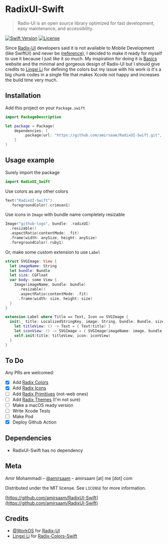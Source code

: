 # RadixUI-Swift
> Radix-UI is an open source library optimized for fast development, easy maintenance, and accessibility.

[![Swift Version][swift-image]][swift-url]
[![License][license-image]][license-url]

Since [Radix-UI](https://www.radix-ui.com) developers said it is not available to Mobile Development (like SwiftUI) and never be ([reference](https://github.com/radix-ui/themes/issues/522)), I decided to make it ready for myself to use it because I just like it so much.
My inspiration for doing it is [Basics](https://swiftuibasics.com) website and the minimal and gorgeous design of Radix-UI but I should give credits to [Lingxi Li](https://github.com/lilingxi01/radix-colors-swift) for defining the colors but my issue with his work is it's a big chunk codes in a single file that makes Xcode not happy and increases the build time very much.

## Installation

Add this project on your `Package.swift`

```swift
import PackageDescription

let package = Package(
    dependencies: [
        .package(url: "https://github.com/amirsaam/RadixUI-Swift.git", from: "0.8.00"),
    ]
)
```

## Usage example


Surely import the package
```swift
import RadixUI_Swift
```

Use colors as any other colors
```swift
Text("RadixUI-Swift")
  .foregroundColor(.crimson1)
```

Use icons in `Image` with bundle name completely resizable
```swift
Image("github-logo", bundle: .radixUI)
  .resizable()
  .aspectRatio(contentMode: .fit)
  .frame(width: anySize, height: anySize)
  .foregroundColor(.ruby1)
```
Or, make some custom extension to use `Label`
```swift
struct SVGImage: View {
  let imageName: String
  let bundle: Bundle
  let size: CGFloat
  var body: some View {
    Image(imageName, bundle: bundle)
      .resizable()
      .aspectRatio(contentMode: .fit)
      .frame(width: size, height: size)
  }
}

extension Label where Title == Text, Icon == SVGImage {
  init(_ title: LocalizedStringKey, image: String, bundle: Bundle, size: CGFloat) {
    let titleView: () -> Text = { Text(title) }
    let iconView: () -> SVGImage = { SVGImage(imageName: image, bundle: bundle, size: size) }
    self.init(title: titleView, icon: iconView)
  }
}
```

## To Do

Any PRs are welcomed:
- [x] Add [Radix Colors](https://github.com/radix-ui/colors)
- [x] Add [Radix Icons](https://github.com/radix-ui/icons)
- [ ] Add [Radix Primitives](https://github.com/radix-ui/primitives) (not-web ones)
- [ ] Add [Radix Themes](https://github.com/radix-ui/themes) (I'm not sure)
- [ ] Make a macOS ready version
- [ ] Write Xcode Tests
- [ ] Make Pod
- [x] Deploy Github Action

## Dependencies 

- RadixUI-Swift has no dependency

## Meta

Amir Mohammadi – [@amirsaam](https://twitter.com/amirsaam) – amirsaam [at] me [dot] com

Distributed under the MIT license. See ``LICENSE`` for more information.

[https://github.com/amirsaam/RadixUI-Swift](https://github.com/amirsaam/RadixUI-Swift)

## Credits

- [@WorkOS](https://github.com/workos) for [Radix-UI](https://github.com/radix-ui)
- [Lingxi Li](https://github.com/lilingxi01) for [Radix-Colors-Swift](https://github.com/lilingxi01/radix-colors-swift)

[swift-image]:https://img.shields.io/badge/swift-5.4-orange.svg
[swift-url]: https://swift.org/
[license-image]: https://img.shields.io/badge/License-MIT-blue.svg
[license-url]: LICENSE
